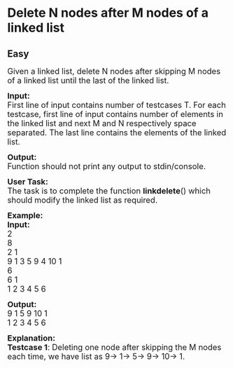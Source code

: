 # Delete N nodes after M nodes of a linked list
##  Easy 
<div class="problem-statement">
                <p></p><p><span style="font-size:18px">Given a linked list, delete N nodes after skipping M nodes of a linked list until the last of the linked list.</span></p>

<p><span style="font-size:18px"><strong>Input:</strong><br>
First line of input contains number of testcases T. For each testcase, first line of input contains number of elements in the linked list and next M&nbsp;and N respectively space separated. The last line contains the elements of the linked list.</span></p>

<p><span style="font-size:18px"><strong>Output:</strong><br>
Function should not print any output to stdin/console.</span></p>

<p><span style="font-size:18px"><strong>User Task:</strong><br>
The task is to complete the function&nbsp;<strong>linkdelete</strong>() which should modify the linked list as required.</span></p>

<p><span style="font-size:18px"><strong>Example:<br>
Input:</strong><br>
2<br>
8<br>
2 1<br>
9 1 3 5 9 4 10 1<br>
6<br>
6 1<br>
1 2 3 4 5 6 </span></p>

<p><span style="font-size:18px"><strong>Output:</strong>&nbsp;<br>
9 1 5 9 10 1<br>
1 2 3 4 5 6</span></p>

<p><span style="font-size:18px"><strong>Explanation:<br>
Testcase 1</strong>: Deleting one&nbsp;node&nbsp;after skipping the M nodes each time, we have list as 9-&gt; 1-&gt; 5-&gt; 9-&gt; 10-&gt; 1.</span><br>
&nbsp;</p>
 <p></p>
            </div>